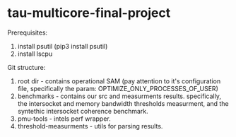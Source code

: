 # tau-multicore-final-project

Prerequisites:
1. install psutil (pip3 install psutil)
2. install lscpu

Git structure:
1. root dir - contains operational SAM (pay attention to it's configuration file, specifically the param: OPTIMIZE_ONLY_PROCESSES_OF_USER)
2. benchmarks - contains our src and measurments results. specifically, the intersocket and memory bandwidth thresholds measurment, 
	and the syntethic intersocket coherence benchmark.
3. pmu-tools - intels perf wrapper.
4. threshold-measurments - utils for parsing results.